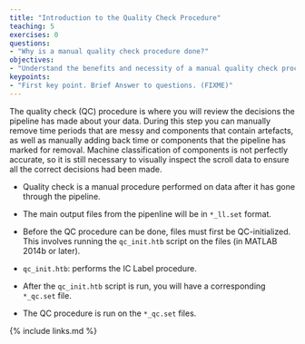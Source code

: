 ```yaml
---
title: "Introduction to the Quality Check Procedure"
teaching: 5
exercises: 0
questions:
- "Why is a manual quality check procedure done?"
objectives:
- "Understand the benefits and necessity of a manual quality check procedure."
keypoints:
- "First key point. Brief Answer to questions. (FIXME)"
---
```


The quality check (QC) procedure is where you will review the decisions the pipeline has made about your data. During this step you can manually remove time periods that are messy and components that contain artefacts, as well as manually adding back time or components that the pipeline has marked for removal. Machine classification of components is not perfectly accurate, so it is still necessary to visually inspect the scroll data to ensure all the correct decisions had been made.

- Quality check is a manual procedure performed on data after it has gone through the pipeline.

- The main output files from the pipenline will be in `*_ll.set` format.

- Before the QC procedure can be done, files must first be QC-initialized. This involves running the `qc_init.htb` script on the files (in MATLAB 2014b or later).

- `qc_init.htb`: performs the IC Label procedure.

- After the `qc_init.htb` script is run, you will have a corresponding `*_qc.set` file. 

- The QC procedure is run on the `*_qc.set` files.

{% include links.md %}

